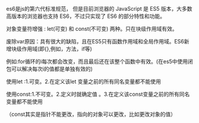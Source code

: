 es6是js的第六代标准规范， 但是目前浏览器的 JavaScript 是 ES5 版本，大多数高版本的浏览器也支持 ES6，不过只实现了 ES6 的部分特性和功能。 

对象变量符增强 : let(可变)  和  const(不可变)  两种。只在块级作用域有效。

废除var原因：具有很大的缺陷，且在ES5只有函数作用域和全局作用域。ES6新增块级作用域(即{},例如，方法，if等)

例如:for循环的i每次都会改变，而且最后还在该整个函数中有效。(在es5中使用闭包可以解决每次i的值都是单独有效的)

使用let   :1.可变。2.在定义该let   变量之前的所有同名变量都不能使用

使用const:1.不可变。2.定义时就确定值 。3.在定义该const变量之前的所有同名变量都不能使用

（const其实是指针不能更改，指向的对象可以更改，比如更改对象的值）
